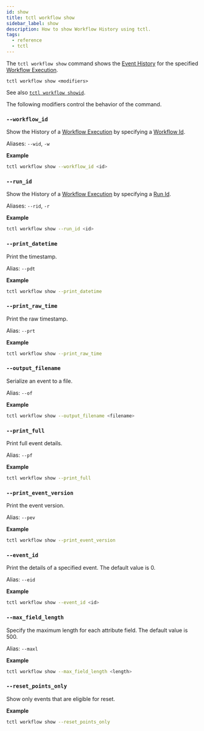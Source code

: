 ```yaml
---
id: show
title: tctl workflow show
sidebar_label: show
description: How to show Workflow History using tctl.
tags:
  - reference
  - tctl
---
```


The `tctl workflow show` command shows the [Event History](/concepts/what-is-an-event-history) for the specified [Workflow Execution](/concepts/what-is-a-workflow-execution).

`tctl workflow show <modifiers>`

See also [`tctl workflow showid`](/tctl/workflow/showid).

The following modifiers control the behavior of the command.

### `--workflow_id`

Show the History of a [Workflow Execution](/concepts/what-is-a-workflow-execution) by specifying a [Workflow Id](/concepts/what-is-a-workflow-id).

Aliases: `--wid`, `-w`

**Example**

```bash
tctl workflow show --workflow_id <id>
```

### `--run_id`

Show the History of a [Workflow Execution](/concepts/what-is-a-workflow-execution) by specifying a [Run Id](/concepts/what-is-a-run-id).

Aliases: `--rid`, `-r`

**Example**

```bash
tctl workflow show --run_id <id>
```

### `--print_datetime`

Print the timestamp.

Alias: `--pdt`

**Example**

```bash
tctl workflow show --print_datetime
```

### `--print_raw_time`

Print the raw timestamp.

Alias: `--prt`

**Example**

```bash
tctl workflow show --print_raw_time
```

### `--output_filename`

Serialize an event to a file.

Alias: `--of`

**Example**

```bash
tctl workflow show --output_filename <filename>
```

### `--print_full`

Print full event details.

Alias: `--pf`

**Example**

```bash
tctl workflow show --print_full
```

### `--print_event_version`

Print the event version.

Alias: `--pev`

**Example**

```bash
tctl workflow show --print_event_version
```

### `--event_id`

Print the details of a specified event.
The default value is 0.

Alias: `--eid`

**Example**

```bash
tctl workflow show --event_id <id>
```

### `--max_field_length`

Specify the maximum length for each attribute field.
The default value is 500.

Alias: `--maxl`

**Example**

```bash
tctl workflow show --max_field_length <length>
```

### `--reset_points_only`

Show only events that are eligible for reset.

**Example**

```bash
tctl workflow show --reset_points_only
```
